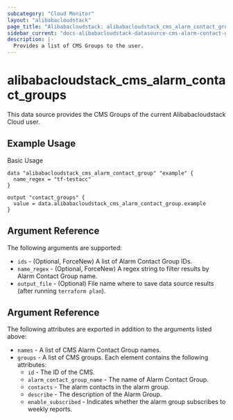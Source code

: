 ```yaml
---
subcategory: "Cloud Monitor"
layout: "alibabacloudstack"
page_title: "Alibabacloudstack: alibabacloudstack_cms_alarm_contact_groups"
sidebar_current: "docs-alibabacloudstack-datasource-cms-alarm-contact-groups"
description: |-
  Provides a list of CMS Groups to the user.
---
```


# alibabacloudstack\_cms\_alarm\_contact\_groups

This data source provides the CMS Groups of the current Alibabacloudstack Cloud user.



## Example Usage

Basic Usage

```
data "alibabacloudstack_cms_alarm_contact_group" "example" {
  name_regex = "tf-testacc"
}

output "contact_groups" {
  value = data.alibabacloudstack_cms_alarm_contact_group.example
}
```

## Argument Reference

The following arguments are supported:

* `ids` - (Optional, ForceNew)  A list of Alarm Contact Group IDs.
* `name_regex` - (Optional, ForceNew) A regex string to filter results by Alarm Contact Group name. 
* `output_file` - (Optional) File name where to save data source results (after running `terraform plan`).

## Argument Reference

The following attributes are exported in addition to the arguments listed above:

* `names` - A list of CMS Alarm Contact Group names.
* `groups` - A list of CMS groups. Each element contains the following attributes:
  * `id` - The ID of the CMS.
  * `alarm_contact_group_name` - The name of Alarm Contact Group.
  * `contacts` - The alarm contacts in the alarm group.
  * `describe` - The description of the Alarm Group.
  * `enable_subscribed` - Indicates whether the alarm group subscribes to weekly reports. 
